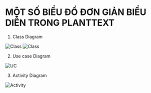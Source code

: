 # MỘT SỐ BIỂU ĐỒ ĐƠN GIẢN BIỂU DIỄN TRONG PLANTTEXT
1. Class Diagram

 ![Class](https://www.planttext.com/api/plantuml/png/X94zJWCn48NxESLeAq1oGHkb24eA8b4X96fhTvGTnPvPURn4278o2ewKAyJBxeAG-Edyv6_UU_QStjvNbdtAVGm0jcV1f4O0cNCWlAVWCwjOovsXmtNmPhXXlqi-0a0zwWE5mBB35q34hMHyP6dqO8DyKcxmJklzGqiRrNHn2STvyAOhoP4aJ_fM-v8zdjSQOo-p6Wtdl683y9cwV7NbJjoNtQAKQ2bnzbBJ3-3a_H_sKUSNgBgkyChrdSCgUdckfeQBmRjJu-7N_g279tndOKNIb2sS0G00__y30000)
![Class](https://www.planttext.com/api/plantuml/png/P9B1Rjim38RlUWeXfww0W-wmIv13WYw70jiQB7a1ngOT8h9aa5I6OjkJxT17wYjKScmdsuwaVlB_IEhjp-jA55XZwuoH4tdBGT0O9NLelwC3fU3bI9tOmZuw4B6V2Hg6rfYo3xV84hpzQQor7bfSM57EGNSC7h_5ze0yvR05SkkgOXIv2YENHn3S0YU2PfkwtdrOs7EWolmUROQYYqygHDIfGKdwCWLf7hs122bsZw5AAVBQgqFqojU2CpYgKatsF8JWSYv4xQAkvGiSqEM7h9rOTXehz3gozC4uw602PsHey6iQQSgHR1mrT72u3nlFmRcxnC9oeRrnRr1ts987bZsSq6U0t6C2s7Aeqp823mZW80yq-AI9w_eVdXTCpPxh7VAPokikVAzwhllBeamsmr6Nlueg_F35EF72FlaZCYdu4lyJJLH_oyRBBOlO5SDtMTXr4fRKVoypxdFsC9_VpmRXxEDy_cbssrHYb_4Jfp4hz5N-jEy0003__mC0)


2. Use case Diagram

 ![UC](https://www.planttext.com/api/plantuml/png/D931QiCm38RlVee_j-RGxXv2Q9OU2nrqPMVJA9cfOnbRRZROc-smHzehB0xTIUWJto-Xt--VVHGT94rMgNWp3e4ZAIL6BE5W0bt5i8lOuX89dOwPwZ7eIIbz5GwesduoheAEQ9LgiMsmEV9eNAaU5VNNReVDm65aWTSnpXpw4XNgcZw4NDyqMNoOdAJChQL1CkhOV-89BpeAhOFaCtvEzeQBjwpxbQxwwtlW6HrFFWa5d9BWDE3Dk9xdeYZA_pLdVQSbyq2MSgZQBqSiF_W3003__mC0)


3. Activity Diagram

 ![Activity](https://www.planttext.com/api/plantuml/png/F8z1JiDG34JtFiMeg_GAwO8YbHq2fC22vM_gfXRv_qUsGvMpiU18NA5kfRASqHlF-E_dTskUrESy4jcN56Wr9dBnaV7OktoBBzX96ZHbK41NdDhNYGkUwo1bG-rJSLPy66j9cV-DjsHshde8evltMVmU83cYUMTpAGEwnPppmnf-YfFD9zkQWBOxrJDMjm2wkU_PRBKX7etHlDGRiXERnhI0LQiY1v66Q0Uu7EGOI-iKWxUXuhqB0000__y30000)
